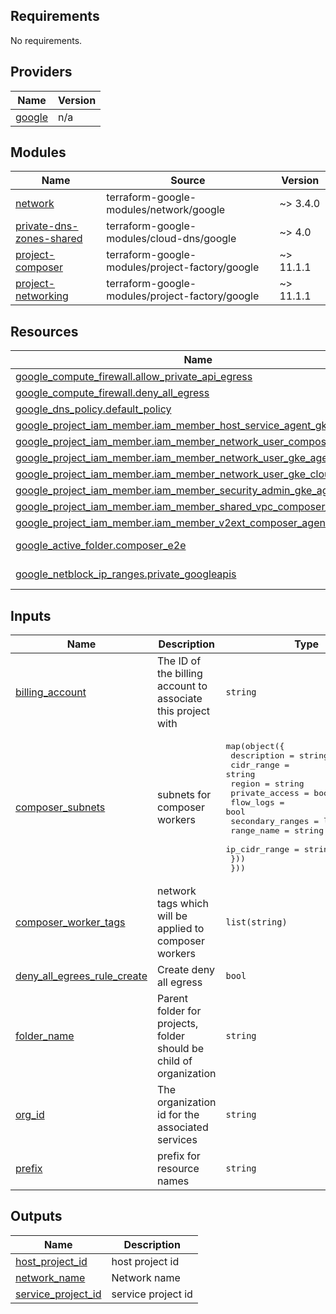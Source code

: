 <!-- BEGIN_TF_DOCS -->
## Requirements

No requirements.

## Providers

| Name | Version |
|------|---------|
| <a name="provider_google"></a> [google](#provider\_google) | n/a |

## Modules

| Name | Source | Version |
|------|--------|---------|
| <a name="module_network"></a> [network](#module\_network) | terraform-google-modules/network/google | ~> 3.4.0 |
| <a name="module_private-dns-zones-shared"></a> [private-dns-zones-shared](#module\_private-dns-zones-shared) | terraform-google-modules/cloud-dns/google | ~> 4.0 |
| <a name="module_project-composer"></a> [project-composer](#module\_project-composer) | terraform-google-modules/project-factory/google | ~> 11.1.1 |
| <a name="module_project-networking"></a> [project-networking](#module\_project-networking) | terraform-google-modules/project-factory/google | ~> 11.1.1 |

## Resources

| Name | Type |
|------|------|
| [google_compute_firewall.allow_private_api_egress](https://registry.terraform.io/providers/hashicorp/google/latest/docs/resources/compute_firewall) | resource |
| [google_compute_firewall.deny_all_egress](https://registry.terraform.io/providers/hashicorp/google/latest/docs/resources/compute_firewall) | resource |
| [google_dns_policy.default_policy](https://registry.terraform.io/providers/hashicorp/google/latest/docs/resources/dns_policy) | resource |
| [google_project_iam_member.iam_member_host_service_agent_gke_agent](https://registry.terraform.io/providers/hashicorp/google/latest/docs/resources/project_iam_member) | resource |
| [google_project_iam_member.iam_member_network_user_composer_agent](https://registry.terraform.io/providers/hashicorp/google/latest/docs/resources/project_iam_member) | resource |
| [google_project_iam_member.iam_member_network_user_gke_agent](https://registry.terraform.io/providers/hashicorp/google/latest/docs/resources/project_iam_member) | resource |
| [google_project_iam_member.iam_member_network_user_gke_cloud_services](https://registry.terraform.io/providers/hashicorp/google/latest/docs/resources/project_iam_member) | resource |
| [google_project_iam_member.iam_member_security_admin_gke_agent](https://registry.terraform.io/providers/hashicorp/google/latest/docs/resources/project_iam_member) | resource |
| [google_project_iam_member.iam_member_shared_vpc_composer_agent](https://registry.terraform.io/providers/hashicorp/google/latest/docs/resources/project_iam_member) | resource |
| [google_project_iam_member.iam_member_v2ext_composer_agent](https://registry.terraform.io/providers/hashicorp/google/latest/docs/resources/project_iam_member) | resource |
| [google_active_folder.composer_e2e](https://registry.terraform.io/providers/hashicorp/google/latest/docs/data-sources/active_folder) | data source |
| [google_netblock_ip_ranges.private_googleapis](https://registry.terraform.io/providers/hashicorp/google/latest/docs/data-sources/netblock_ip_ranges) | data source |

## Inputs

| Name | Description | Type | Default | Required |
|------|-------------|------|---------|:--------:|
| <a name="input_billing_account"></a> [billing\_account](#input\_billing\_account) | The ID of the billing account to associate this project with | `string` | n/a | yes |
| <a name="input_composer_subnets"></a> [composer\_subnets](#input\_composer\_subnets) | subnets for composer workers | <pre>map(object({<br>    description    = string<br>    cidr_range     = string<br>    region         = string<br>    private_access = bool<br>    flow_logs      = bool<br>    secondary_ranges = list(object({<br>      range_name    = string<br>      ip_cidr_range = string<br>    }))<br>  }))</pre> | `{}` | no |
| <a name="input_composer_worker_tags"></a> [composer\_worker\_tags](#input\_composer\_worker\_tags) | network tags which will be applied to composer workers | `list(string)` | <pre>[<br>  "composer-worker"<br>]</pre> | no |
| <a name="input_deny_all_egrees_rule_create"></a> [deny\_all\_egrees\_rule\_create](#input\_deny\_all\_egrees\_rule\_create) | Create deny all egress | `bool` | `true` | no |
| <a name="input_folder_name"></a> [folder\_name](#input\_folder\_name) | Parent folder for projects, folder should be child of organization | `string` | n/a | yes |
| <a name="input_org_id"></a> [org\_id](#input\_org\_id) | The organization id for the associated services | `string` | n/a | yes |
| <a name="input_prefix"></a> [prefix](#input\_prefix) | prefix for resource names | `string` | n/a | yes |

## Outputs

| Name | Description |
|------|-------------|
| <a name="output_host_project_id"></a> [host\_project\_id](#output\_host\_project\_id) | host project id |
| <a name="output_network_name"></a> [network\_name](#output\_network\_name) | Network name |
| <a name="output_service_project_id"></a> [service\_project\_id](#output\_service\_project\_id) | service project id |
<!-- END_TF_DOCS -->